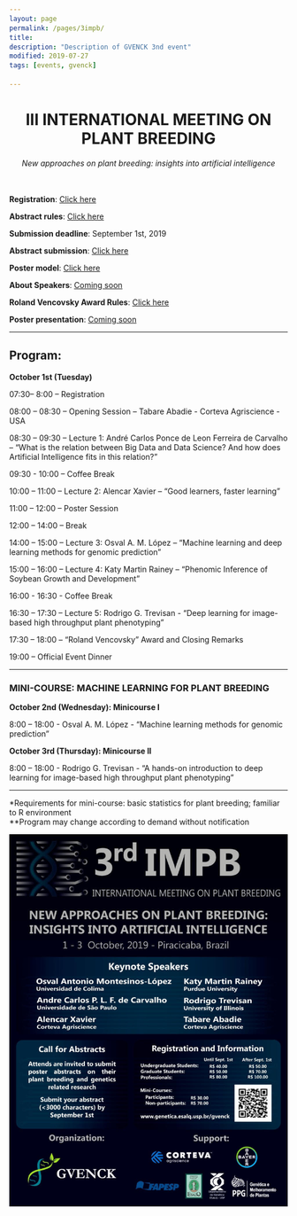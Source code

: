 ```yaml
---
layout: page
permalink: /pages/3impb/
title: 
description: "Description of GVENCK 3nd event"
modified: 2019-07-27
tags: [events, gvenck]

---
```


<center><h1>III INTERNATIONAL MEETING ON PLANT BREEDING</h1>
<i>New approaches on plant breeding: insights into artificial intelligence</i></center>
<br><br>

**Registration**: [Click here](http://fealq.org.br/en/informacoes-do-evento/?id=898)  
  
**Abstract rules**: [Click here](../abstract-rules/)  
  
**Submission deadline**: September 1st, 2019  
  
**Abstract submission**: [Click here](https://docs.google.com/forms/d/1OVzc0Id82thmRjPqkrf4Tm-v0uMOvFzw-M7WGgHPXyA/edit?ts=5d5c4573)  
  
**Poster model**: [Click here](../files/model-poster-2019.ppt)  
  
**About Speakers**: [Coming soon]()  

**Roland Vencovsky Award Rules**: [Click here](../award-rules/)  
  
**Poster presentation**: [Coming soon]()  
  
<center><hr></center>

## Program:

**October 1st (Tuesday)**

07:30– 8:00 – Registration

08:00 – 08:30 – Opening Session – Tabare Abadie - Corteva Agriscience - USA

08:30 – 09:30 – Lecture 1: André Carlos Ponce de Leon Ferreira de Carvalho – “What is the relation between Big Data and Data Science? And how does Artificial Intelligence fits in this relation?”

09:30 - 10:00 – Coffee Break

10:00 – 11:00 – Lecture 2: Alencar Xavier – “Good learners, faster learning”

11:00 – 12:00 – Poster Session

12:00 – 14:00 – Break

14:00 – 15:00 – Lecture 3: Osval A. M. López – “Machine learning and deep learning methods for genomic prediction”

15:00 – 16:00 – Lecture 4: Katy Martin Rainey – “Phenomic Inference of Soybean Growth and Development”

16:00 - 16:30 - Coffee Break

16:30 – 17:30 – Lecture 5: Rodrigo G. Trevisan - “Deep learning for image-based high throughput plant phenotyping”

17:30 – 18:00 – “Roland Vencovsky” Award and Closing Remarks

19:00 – Official Event Dinner

<center><hr></center> 

### MINI-COURSE: MACHINE LEARNING FOR PLANT BREEDING
 
**October 2nd (Wednesday): Minicourse I**

8:00 – 18:00 - Osval A. M. López - “Machine learning methods for genomic prediction”
 
**October 3rd (Thursday): Minicourse II**

8:00 – 18:00 - Rodrigo G. Trevisan - “A hands-on introduction to deep learning for image-based high throughput plant phenotyping”

<center><hr></center>

*Requirements for mini-course: basic statistics for plant breeding; familiar to R environment  
**Program may change according to demand without notification  

![banner](../images/poster_3impb.jpg)

